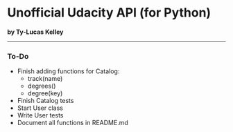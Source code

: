# Unofficial Udacity API (for Python)

**by Ty-Lucas Kelley**

---

### To-Do

* Finish adding functions for Catalog:
    * track(name)
    * degrees()
    * degree(key)
* Finish Catalog tests
* Start User class
* Write User tests
* Document all functions in README.md
